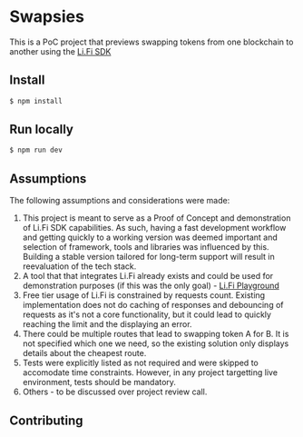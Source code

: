 # Swapsies

This is a PoC project that previews swapping tokens from one blockchain to another using the [Li.Fi SDK](https://docs.li.fi/integrate-li.fi-sdk/li.fi-sdk-overview)

## Install

```sh
$ npm install
```

## Run locally

```sh
$ npm run dev
```

## Assumptions

The following assumptions and considerations were made:

1. This project is meant to serve as a Proof of Concept and demonstration of Li.Fi SDK capabilities. As such, having a fast development workflow and getting quickly to a working version was deemed important and selection of framework, tools and libraries was influenced by this. Building a stable version tailored for long-term support will result in reevaluation of the tech stack.
2. A tool that that integrates Li.Fi already exists and could be used for demonstration purposes (if this was the only goal) - [Li.Fi Playground](https://playground.li.fi/)
3. Free tier usage of Li.Fi is constrained by requests count. Existing implementation does not do caching of responses and debouncing of requests as it's not a core functionality, but it could lead to quickly reaching the limit and the displaying an error.
4. There could be multiple routes that lead to swapping token A for B. It is not specified which one we need, so the existing solution only displays details about the cheapest route.
5. Tests were explicitly listed as not required and were skipped to accomodate time constraints. However, in any project targetting live environment, tests should be mandatory.
6. Others - to be discussed over project review call.


## Contributing

